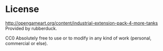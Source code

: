# License

http://opengameart.org/content/industrial-extension-pack-4-more-tanks
Provided by rubberduck.

CC0 Absolutely free to use or to modify in any kind of work (personal, commercial or else).

